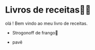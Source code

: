 # Livros de receitas🐱‍👤

olá ! Bem vindo ao meu livro de receitas.

- Strogonoff de frango👏

- pavê
